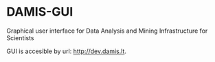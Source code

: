 DAMIS-GUI
=========

Graphical user interface for Data Analysis and Mining Infrastructure for Scientists 

GUI is accesible by url: http://dev.damis.lt.
